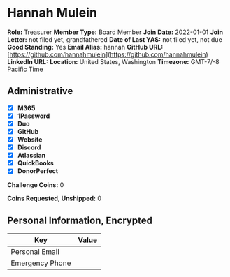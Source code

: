 # Hannah Mulein

**Role:** Treasurer
**Member Type:** Board Member
**Join Date:** 2022-01-01
**Join Letter:** not filed yet, grandfathered
**Date of Last YAS:** not filed yet, not due
**Good Standing:** Yes
**Email Alias:** hannah
**GitHub URL:** [https://github.com/hannahmulein](https://github.com/hannahmulein)
**LinkedIn URL:**
**Location:** United States, Washington
**Timezone:** GMT-7/-8 Pacific Time

## Administrative

- [x] **M365**
- [x] **1Password**
- [x] **Duo**
- [x] **GitHub**
- [x] **Website**
- [x] **Discord**
- [x] **Atlassian**
- [x] **QuickBooks**
- [x] **DonorPerfect**

**Challenge Coins:** 0

**Coins Requested, Unshipped:** 0

## Personal Information, Encrypted

| Key             | Value |
| --------------- | ----- |
| Personal Email  |       |
| Emergency Phone |       |